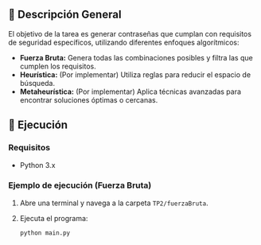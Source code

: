 
## 📝 Descripción General

El objetivo de la tarea es generar contraseñas que cumplan con requisitos de seguridad específicos, utilizando diferentes enfoques algorítmicos:

- **Fuerza Bruta:** Genera todas las combinaciones posibles y filtra las que cumplen los requisitos.
- **Heurística:** (Por implementar) Utiliza reglas para reducir el espacio de búsqueda.
- **Metaheurística:** (Por implementar) Aplica técnicas avanzadas para encontrar soluciones óptimas o cercanas.

## 🚀 Ejecución

### Requisitos

- Python 3.x

### Ejemplo de ejecución (Fuerza Bruta)

1. Abre una terminal y navega a la carpeta `TP2/fuerzaBruta`.
2. Ejecuta el programa:

   ```sh
   python main.py